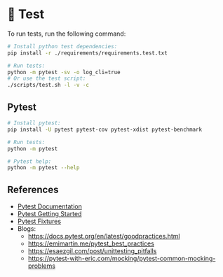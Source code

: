 # 🧪 Test

To run tests, run the following command:

```sh
# Install python test dependencies:
pip install -r ./requirements/requirements.test.txt

# Run tests:
python -m pytest -sv -o log_cli=true
# Or use the test script:
./scripts/test.sh -l -v -c
```

## Pytest

```sh
# Install pytest:
pip install -U pytest pytest-cov pytest-xdist pytest-benchmark

# Run tests:
python -m pytest

# Pytest help:
python -m pytest --help
```

## References

- [Pytest Documentation](https://docs.pytest.org/en/latest)
- [Pytest Getting Started](https://docs.pytest.org/en/latest/getting-started.html)
- [Pytest Fixtures](https://docs.pytest.org/en/stable/reference/fixtures.html)
- Blogs:
    - <https://docs.pytest.org/en/latest/goodpractices.html>
    - <https://emimartin.me/pytest_best_practices>
    - <https://esaezgil.com/post/unittesting_pitfalls>
    - <https://pytest-with-eric.com/mocking/pytest-common-mocking-problems>
